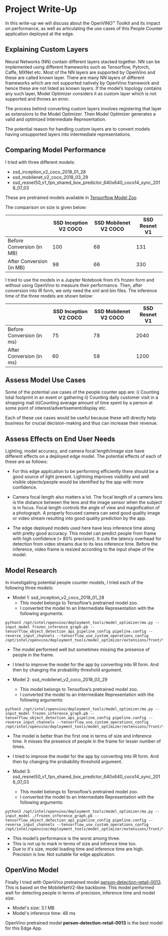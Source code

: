 # Project Write-Up

In this write-up we will discuss about the OpenVINO™ Toolkit and its impact on performance, as well as articulating the use cases of this People Counter application deployed at the edge. 

## Explaining Custom Layers

Neural Networks (NN) contain different layers stacked together. NN can be implemented using different frameworks such as Tensorflow, Pytorch, Caffe, MXNet etc. Most of the NN layers are supported by OpenVino and these are called known layer. There are many NN layers of different frameworks which are not supported natively by OpenVino framework and hence these are not listed as known layers. If the model’s topology contains any such layer, Model Optimizer considers it as custom layer which is not supported and throws an error. 

The process behind converting custom layers involves registering that layer as extensions to the Model Optimizer. Then Model Optimizer generates a valid and optimized Intermediate Representation.

The potential reason for handling custom layers are to convert models having unsupported layers into intermediate representations.

## Comparing Model Performance

I tried with three different models:

- ssd_inception_v2_coco_2018_01_28
- ssd_mobilenet_v2_coco_2018_03_29
- ssd_resnet50_v1_fpn_shared_box_predictor_640x640_coco14_sync_2018_07_03

These are pretrained models available in [Tensorflow Model Zoo](https://github.com/tensorflow/models/blob/master/research/object_detection/g3doc/detection_model_zoo.md)

The comparison on size is given below:

| |SSD Inception V2 COCO|SSD Mobilenet V2 COCO|SSD Resnet V1|
|-|-|-|-|
|Before Conversion (in MB)|100|68|131|
|After Conversion (in MB)|98|66|330|

I tried to use the models in a Jupyter Notebook from it’s frozen form and without using OpenVino to measure their performance. Then, after conversion into IR form, we only need the xml and bin files. The inference time of the three models are shown below:

| |SSD Inception V2 COCO|SSD Mobilenet V2 COCO|SSD Resnet V1|
|-|-|-|-|
|Before Conversion (in ms)|75|78|2040|
|After Conversion (in ms)|60|58|1200|

## Assess Model Use Cases

Some of the potential use cases of the people counter app are:
i)	Counting total footprint in an event or gathering
ii)	Counting daily customer visit in a shopping mall
iii)Counting average amount of time spent by a person at some point of interest/advertisement/display etc.

Each of these use cases would be useful because these will directly help business for crucial decision-making and thus can increase their revenue. 

## Assess Effects on End User Needs

Lighting, model accuracy, and camera focal length/image size have different effects on a deployed edge model. The potential effects of each of these are as follows:
- For this edge application to be performing efficiently there should be a good source of light present. Lightning improves visibility and well visible objects/people would be identified by the app with more confidence. 

- Camera focal length also matters a lot. The focal length of a camera lens is the distance between the lens and the image sensor when the subject is in focus. Focal length controls the angle of view and magnification of a photograph. A properly focused camera can send good quality image or video stream resulting into good quality prediction by the app.

- The edge deployed models used here have less inference time along with pretty good accuracy. This model can predict people from frame with high confidence (> 80% precision). It cuts the latency overhead for detection from video streams due to its less inference time. Before the inference, video frame is resized according to the input shape of the model. 

## Model Research

In investigating potential people counter models, I tried each of the following three models:

- Model 1: ssd_inception_v2_coco_2018_01_28
  - This model belongs to Tensoflow’s pretrained model zoo.
  - I converted the model to an Intermediate Representation with the following arguments:
```
python3 /opt/intel/openvino/deployment_tools/model_optimizer/mo.py --input_model frozen_inference_graph.pb --tensorflow_object_detection_api_pipeline_config pipeline.config --reverse_input_channels --tensorflow_use_custom_operations_config /opt/intel/openvino/deployment_tools/model_optimizer/extensions/front/tf/ssd_v2_support.json
```
  - The model performed well but sometimes missing the presence of people in the frame.
  - I tried to improve the model for the app by converting into IR form. And then by changing the probability threshold argument.
  
- Model 2: ssd_mobilenet_v2_coco_2018_03_29
  - This model belongs to Tensoflow’s pretrained model zoo.
  - I converted the model to an Intermediate Representation with the following arguments:
```
python3 /opt/intel/openvino/deployment_tools/model_optimizer/mo.py --input_model frozen_inference_graph.pb --tensorflow_object_detection_api_pipeline_config pipeline.config --reverse_input_channels --tensorflow_use_custom_operations_config /opt/intel/openvino/deployment_tools/model_optimizer/extensions/front/tf/ssd_v2_support.json
```

  - The model is better than the first one in terms of size and inference time. It misses the presence of people in the frame for lesser number of times.
  - I tried to improve the model for the app by converting into IR form. And then by changing the probability threshold argument.

- Model 3: ssd_resnet50_v1_fpn_shared_box_predictor_640x640_coco14_sync_2018_07_03
  - This model belongs to Tensoflow’s pretrained model zoo.
  - I converted the model to an Intermediate Representation with the following arguments:
```
python3 /opt/intel/openvino/deployment_tools/model_optimizer/mo.py --input_model ./frozen_inference_graph.pb --tensorflow_object_detection_api_pipeline_config pipeline.config --reverse_input_channels --tensorflow_use_custom_operations_config /opt/intel/openvino/deployment_tools/model_optimizer/extensions/front/tf/faster_rcnn_support.json
```
  - This model’s performance is the worst among three.
  - This is not up to mark in terms of size and infrence time too.
  - Due to it's size, model loading time and inference time are high. Precision is low. Not suitable for edge application.
  
## OpenVino Model

Finally I tried with OpenVino pretrained model [person-detection-retail-0013](https://docs.openvinotoolkit.org/latest/_models_intel_person_detection_retail_0013_description_person_detection_retail_0013.html). This is based on the MobileNetV2-like backbone. This model performed well for detecting people in terms of precision, inference time and model size. 
  - Model's size: 3.1 MB
  - Model's inference time: 48 ms
  
OpenVino pretrained model **person-detection-retail-0013** is the best model for this Edge App.